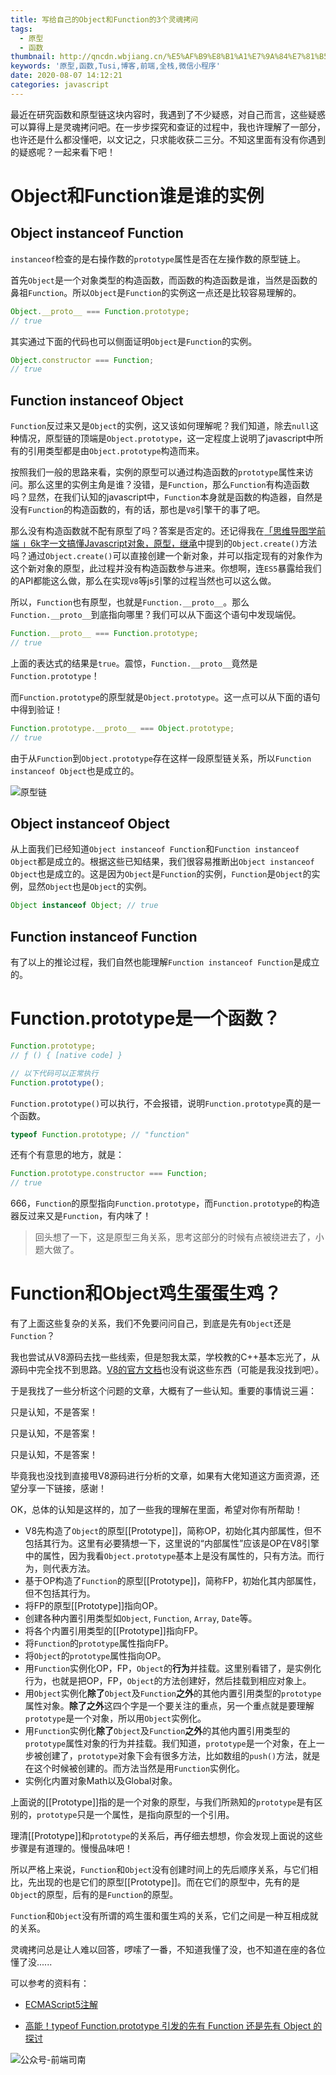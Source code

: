 ```yaml
---
title: 写给自己的Object和Function的3个灵魂拷问
tags:
  - 原型
  - 函数
thumbnail: http://qncdn.wbjiang.cn/%E5%AF%B9%E8%B1%A1%E7%9A%84%E7%81%B5%E9%AD%82%E6%8B%B7%E9%97%AE.png
keywords: '原型,函数,Tusi,博客,前端,全栈,微信小程序'
date: 2020-08-07 14:12:21
categories: javascript
---
```


最近在研究函数和原型链这块内容时，我遇到了不少疑惑，对自己而言，这些疑惑可以算得上是灵魂拷问吧。在一步步探究和查证的过程中，我也许理解了一部分，也许还是什么都没懂吧，以文记之，只求能收获二三分。不知这里面有没有你遇到的疑惑呢？一起来看下吧！

<!-- more -->

# Object和Function谁是谁的实例

## Object instanceof Function

`instanceof`检查的是右操作数的`prototype`属性是否在左操作数的原型链上。

首先`Object`是一个对象类型的构造函数，而函数的构造函数是谁，当然是函数的鼻祖`Function`。所以`Object`是`Function`的实例这一点还是比较容易理解的。

```javascript
Object.__proto__ === Function.prototype;
// true
```

其实通过下面的代码也可以侧面证明`Object`是`Function`的实例。

```javascript
Object.constructor === Function;
// true
```

## Function instanceof Object

`Function`反过来又是`Object`的实例，这又该如何理解呢？我们知道，除去`null`这种情况，原型链的顶端是`Object.prototype`，这一定程度上说明了javascript中所有的引用类型都是由`Object.prototype`构造而来。

按照我们一般的思路来看，实例的原型可以通过构造函数的`prototype`属性来访问。那么这里的实例主角是谁？没错，是`Function`，那么`Function`有构造函数吗？显然，在我们认知的javascript中，`Function`本身就是函数的构造器，自然是没有`Function`的构造函数的，有的话，那也是`V8`引擎干的事了吧。

那么没有构造函数就不配有原型了吗？答案是否定的。还记得我在[「思维导图学前端 」6k字一文搞懂Javascript对象，原型，继承](https://juejin.im/post/5ee9ac91f265da02aa2e751e "「思维导图学前端 」6k字一文搞懂Javascript对象，原型，继承")中提到的`Object.create()`方法吗？通过`Object.create()`可以直接创建一个新对象，并可以指定现有的对象作为这个新对象的原型，此过程并没有构造函数参与进来。你想啊，连`ES5`暴露给我们的API都能这么做，那么在实现`V8`等js引擎的过程当然也可以这么做。

所以，`Function`也有原型，也就是`Function.__proto__`。那么`Function.__proto__`到底指向哪里？我们可以从下面这个语句中发现端倪。

```javascript
Function.__proto__ === Function.prototype;
// true
```

上面的表达式的结果是`true`。震惊，`Function.__proto__`竟然是`Function.prototype`！

而`Function.prototype`的原型就是`Object.prototype`。这一点可以从下面的语句中得到验证！

```javascript
Function.prototype.__proto__ === Object.prototype;
// true
```

由于从`Function`到`Object.prototype`存在这样一段原型链关系，所以`Function instanceof Object`也是成立的。

![原型链](http://qncdn.wbjiang.cn/%E5%8E%9F%E5%9E%8B%E9%93%BE.png)

## Object instanceof Object

从上面我们已经知道`Object instanceof Function`和`Function instanceof Object`都是成立的。根据这些已知结果，我们很容易推断出`Object instanceof Object`也是成立的。这是因为`Object`是`Function`的实例，`Function`是`Object`的实例，显然`Object`也是`Object`的实例。

```javascript
Object instanceof Object; // true
```

## Function instanceof Function

有了以上的推论过程，我们自然也能理解`Function instanceof Function`是成立的。

# Function.prototype是一个函数？

```javascript
Function.prototype;
// ƒ () { [native code] }

// 以下代码可以正常执行
Function.prototype();
```

`Function.prototype()`可以执行，不会报错，说明`Function.prototype`真的是一个函数。

```javascript
typeof Function.prototype; // "function"
```

还有个有意思的地方，就是：

```javascript
Function.prototype.constructor === Function;
// true
```

666，`Function`的原型指向`Function.prototype`，而`Function.prototype`的构造器反过来又是`Function`，有内味了！

> 回头想了一下，这是原型三角关系，思考这部分的时候有点被绕进去了，小题大做了。

# Function和Object鸡生蛋蛋生鸡？

有了上面这些复杂的关系，我们不免要问问自己，到底是先有`Object`还是`Function`？

我也尝试从V8源码去找一些线索，但是恕我太菜，学校教的C++基本忘光了，从源码中完全找不到思路。[V8的官方文档](https://v8.dev/docs "V8的官方文档")也没有说这些东西（可能是我没找到吧）。

于是我找了一些分析这个问题的文章，大概有了一些认知。重要的事情说三遍：

只是认知，不是答案！

只是认知，不是答案！

只是认知，不是答案！

毕竟我也没找到直接甩V8源码进行分析的文章，如果有大佬知道这方面资源，还望分享一下链接，感谢！

OK，总体的认知是这样的，加了一些我的理解在里面，希望对你有所帮助！

- V8先构造了`Object`的原型[[Prototype]]，简称OP，初始化其内部属性，但不包括其行为。这里有必要猜想一下，这里说的“内部属性”应该是OP在V8引擎中的属性，因为我看`Object.prototype`基本上是没有属性的，只有方法。而行为，则代表方法。
- 基于OP构造了`Function`的原型[[Prototype]]，简称FP，初始化其内部属性，但不包括其行为。
- 将FP的原型[[Prototype]]指向OP。
- 创建各种内置引用类型如`Object`, `Function`, `Array`, `Date`等。
- 将各个内置引用类型的[[Prototype]]指向FP。
- 将`Function`的`prototype`属性指向FP。
- 将`Object`的`prototype`属性指向OP。
- 用`Function`实例化OP，FP，`Object`的**行为**并挂载。这里别看错了，是实例化行为，也就是把OP，FP，`Object`的方法创建好，然后挂载到相应对象上。
- 用`Object`实例化**除了**`Object`及`Function`**之外**的其他内置引用类型的`prototype`属性对象。**除了之外**这四个字是一个要关注的重点，另一个重点就是要理解`prototype`是一个对象，所以用`Object`实例化。
- 用`Function`实例化**除了**`Object`及`Function`**之外**的其他内置引用类型的`prototype`属性对象的行为并挂载。我们知道，`prototype`是一个对象，在上一步被创建了，`prototype`对象下会有很多方法，比如数组的`push()`方法，就是在这个时候被创建的。而方法当然是用`Function`实例化。
- 实例化内置对象Math以及Global对象。

上面说的[[Prototype]]指的是一个对象的原型，与我们所熟知的`prototype`是有区别的，`prototype`只是一个属性，是指向原型的一个引用。

理清[[Prototype]]和`prototype`的关系后，再仔细去想想，你会发现上面说的这些步骤是有道理的。慢慢品味吧！

所以严格上来说，`Function`和`Object`没有创建时间上的先后顺序关系，与它们相比，先出现的也是它们的原型[[Prototype]]。而在它们的原型中，先有的是`Object`的原型，后有的是`Function`的原型。

`Function`和`Object`没有所谓的鸡生蛋和蛋生鸡的关系，它们之间是一种互相成就的关系。

灵魂拷问总是让人难以回答，啰嗦了一番，不知道我懂了没，也不知道在座的各位懂了没......

可以参考的资料有：

- [ECMAScript5注解](https://es5.github.io/ "ECMAScript5注解")

- [高能！typeof Function.prototype 引发的先有 Function 还是先有 Object 的探讨](https://segmentfault.com/a/1190000005754797 "高能！typeof Function.prototype 引发的先有 Function 还是先有 Object 的探讨")

![公众号-前端司南](http://qncdn.wbjiang.cn/%E5%89%8D%E7%AB%AF%E5%8F%B8%E5%8D%97%E5%90%8D%E7%89%87%E5%B8%A6%E5%BE%AE%E4%BF%A1.png)